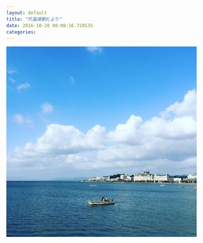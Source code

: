 ```yaml
---
layout: default
title: "宍道湖朝だより"
date: 2016-10-28 08:00:16.720535
categories: 
---
```


![宍道湖朝だよりはもうすぐ最終回かもしれません](/assets/images/201610/14733274_198819170558083_8696772131121266688_n.jpg)


